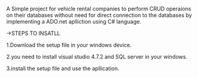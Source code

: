 A Simple project for vehicle rental companies to perform CRUD operaions on their databases without need for direct connection to the databases by implementing a ADO.net aplliction using C# language.

->STEPS TO INSATLL
 
 
 1.Download the setup file in your windows device.

 
 2.you need to install visual studio 4.7.2 and SQL server in your windows.
 
 
 3.install the  setup file and use the apllication.
